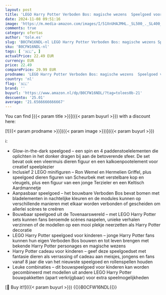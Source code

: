 ```yaml
---
layout: post
title: 'LEGO Harry Potter Verboden Bos: magische wezens  Speelgoed voor Kinderen met Fantasie Dieren  Bouwpakket met Fguren van Scheurbek en Terzieler  Cadeau voor Meisjes  Jongens en Fans vanaf 8 jaar 76432'
date: 2024-11-08 09:51:16
image: 'https://m.media-amazon.com/images/I/51XnUHAJMHL._SL500_._SL400_.jpg'
comments: true
category: ofertas
author: 'tole.es'
slug: 'B0CFW16NDL-nl LEGO Harry Potter Verboden Bos: magische wezens Speelgoed...'
sku: 'B0CFW16NDL-nl'
tags: [ '🇳🇱', ]
actualPrice: 22.49 EUR
currency: EUR
price: 22.49
comparePrice: 29.99 EUR
prodname: 'LEGO Harry Potter Verboden Bos: magische wezens  Speelgoed voor Kinderen met Fantasie Dieren  Bouwpakket met Fguren van Scheurbek en Terzieler  Cadeau voor Meisjes  Jongens en Fans vanaf 8 jaar 76432'
country: 'nl'
flag: '🇳🇱'
brand: ''
buyurl: 'https://www.amazon.nl/dp/B0CFW16NDL/?tag=tolees0b-21'
descuento: '25.01'
average: '21.6566666666667'
---
```


You can find [{{< param title >}}]({{< param buyurl >}}) with a discount here:

[![{{< param prodname >}}]({{< param image >}})]({{< param buyurl >}})

ℹ️:

- Glow-in-the-dark speelgoed – een spin en 4 paddenstoelelementen die oplichten in het donker dragen bij aan de betoverende sfeer. De set bevat ook een vleermuis dieren figuur en een kalkoenpootelement voor creatief speelplezier
- Inclusief 2 LEGO minifiguren – Ron Wemel en Hermelien Griffel, plus speelgoed dieren figuren van Scheurbek met verstelbare kop en vleugels, plus een figuur van een jonge Terzieler en een Keltisch Aardmannetje
- Aanpasbaar speelgoed – het bouwbare Verboden Bos bevat bomen met bladelementen in nachtelijke kleuren en de modules kunnen op verschillende manieren met elkaar worden verbonden of gescheiden om allerlei scènes te creëren
- Bouwbaar speelgoed uit de Tovenaarswereld – met LEGO Harry Potter sets kunnen fans beroemde scènes naspelen, unieke verhalen verzinnen of de modellen op een mooi plekje neerzetten als Harry Potter decoratie
- LEGO Harry Potter speelgoed voor kinderen – jonge Harry Potter fans kunnen hun eigen Verboden Bos bouwen en tot leven brengen met bekende Harry Potter personages en magische wezens
- Harry Potter cadeau voor kinderen – geef deze speelgoedset met fantasie dieren als verrassing of cadeau aan meisjes, jongens en fans vanaf 8 jaar die van het nieuwste speelgoed en rollenspellen houden
- Leuke combinaties – dit bouwspeelgoed voor kinderen kan worden gecombineerd met modellen uit andere LEGO Harry Potter bouwpakketten (apart verkrijgbaar) voor extra speelmogelijkheden

[🛒 Buy it!!]({{< param buyurl >}})
{{<world>}}B0CFW16NDL{{</world>}}
